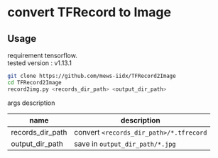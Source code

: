# convert TFRecord to Image 

## Usage 

requirement tensorflow.   
tested version : v1.13.1

```bash
git clone https://github.com/mews-iidx/TFRecord2Image
cd TFRecord2Image
record2img.py <records_dir_path> <output_dir_path>
```

args description

| name                  | description                               |
| ----                  | -----------                               |
| records\_dir\_path    | convert `<records_dir_path>/*.tfrecord` |
| output\_dir\_path     | save in `output_dir_path/*.jpg`         |
